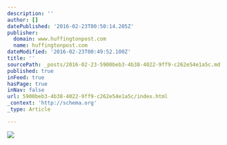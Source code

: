 ```yaml
---
description: ''
author: []
datePublished: '2016-02-23T00:50:14.205Z'
publisher:
  domain: www.huffingtonpost.com
  name: huffingtonpost.com
dateModified: '2016-02-23T00:49:52.100Z'
title: ''
sourcePath: _posts/2016-02-23-5900beb3-4b38-4022-9ff9-c262e54e1a5c.md
published: true
inFeed: true
hasPage: true
inNav: false
url: 5900beb3-4b38-4022-9ff9-c262e54e1a5c/index.html
_context: 'http://schema.org'
_type: Article

---
```

![](http://i.huffpost.com/gen/1914321/thumbs/n-LOMBARDI-QUOTE-large570.jpg)